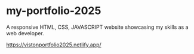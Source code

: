 # my-portfolio-2025
A responsive HTML, CSS, JAVASCRIPT website showcasing my skills as a web developer. 

https://vistonportfolio2025.netlify.app/
